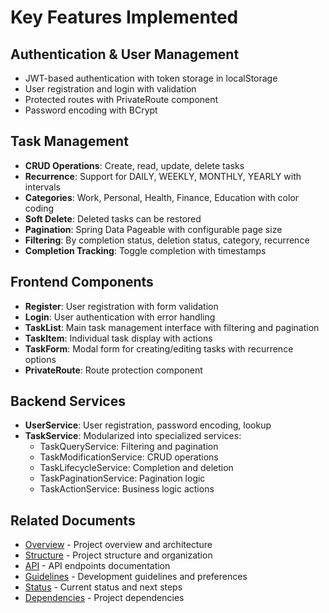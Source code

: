 # Key Features Implemented

## Authentication & User Management
- JWT-based authentication with token storage in localStorage
- User registration and login with validation
- Protected routes with PrivateRoute component
- Password encoding with BCrypt

## Task Management
- **CRUD Operations**: Create, read, update, delete tasks
- **Recurrence**: Support for DAILY, WEEKLY, MONTHLY, YEARLY with intervals
- **Categories**: Work, Personal, Health, Finance, Education with color coding
- **Soft Delete**: Deleted tasks can be restored
- **Pagination**: Spring Data Pageable with configurable page size
- **Filtering**: By completion status, deletion status, category, recurrence
- **Completion Tracking**: Toggle completion with timestamps

## Frontend Components
- **Register**: User registration with form validation
- **Login**: User authentication with error handling
- **TaskList**: Main task management interface with filtering and pagination
- **TaskItem**: Individual task display with actions
- **TaskForm**: Modal form for creating/editing tasks with recurrence options
- **PrivateRoute**: Route protection component

## Backend Services
- **UserService**: User registration, password encoding, lookup
- **TaskService**: Modularized into specialized services:
  - TaskQueryService: Filtering and pagination
  - TaskModificationService: CRUD operations
  - TaskLifecycleService: Completion and deletion
  - TaskPaginationService: Pagination logic
  - TaskActionService: Business logic actions

## Related Documents
- [Overview](overview.md) - Project overview and architecture
- [Structure](structure.md) - Project structure and organization
- [API](api.md) - API endpoints documentation
- [Guidelines](guidelines.md) - Development guidelines and preferences
- [Status](status.md) - Current status and next steps
- [Dependencies](dependencies.md) - Project dependencies 
